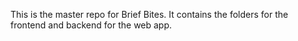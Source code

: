 This is the master repo for Brief Bites. It contains the folders for the frontend and backend for the web app.
